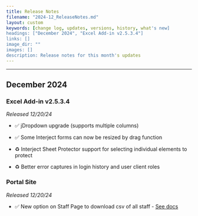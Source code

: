 ```yaml
---
title: Release Notes
filename: "2024-12_ReleaseNotes.md"
layout: custom
keywords: [change log, updates, versions, history, what's new]
headings: ["December 2024", "Excel Add-in v2.5.3.4"]
links: []
image_dir: ""
images: []
description: Release notes for this month's updates
---
```

* * *

## December 2024

### Excel Add-in v2.5.3.4

_Released 12/20/24_

* ✅ jDropdown upgrade (supports multiple columns)

* ✅ Some Interject forms can now be resized by drag function

* ♻️ Interject Sheet Protector support for selecting individual elements to protect

* ♻️ Better error captures in login history and user client roles

### Portal Site

_Released 12/20/24_

* ✅ New option on Staff Page to download csv of all staff - [See docs](/wPortal/StaffPage.html#the-staff-page)
